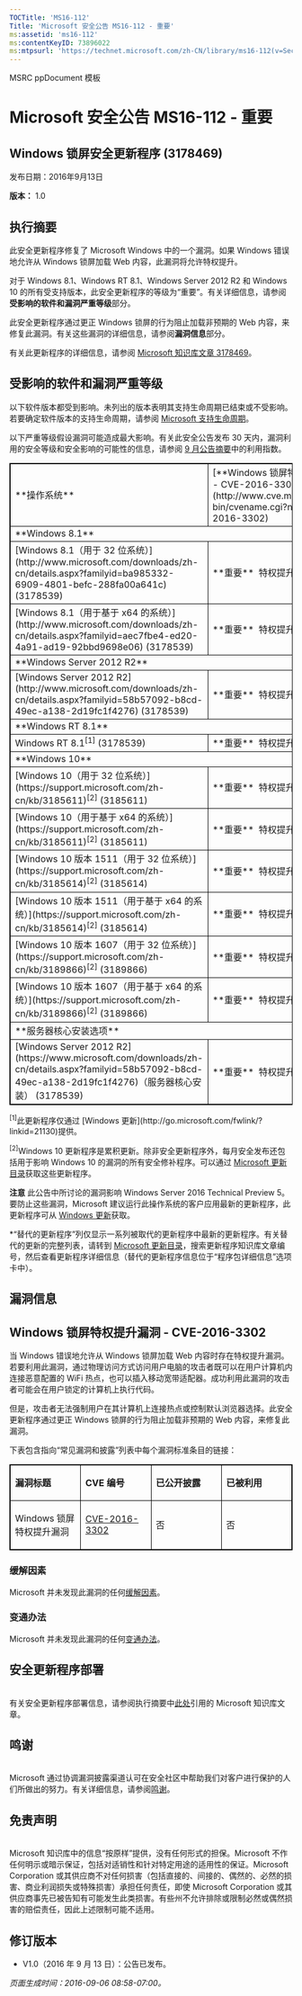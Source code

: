 ```yaml
---
TOCTitle: 'MS16-112'
Title: 'Microsoft 安全公告 MS16-112 - 重要'
ms:assetid: 'ms16-112'
ms:contentKeyID: 73896022
ms:mtpsurl: 'https://technet.microsoft.com/zh-CN/library/ms16-112(v=Security.10)'
---
```


MSRC ppDocument 模板

Microsoft 安全公告 MS16-112 - 重要
==================================

Windows 锁屏安全更新程序 (3178469)
----------------------------------

发布日期：2016年9月13日

**版本：** 1.0

执行摘要
--------

此安全更新程序修复了 Microsoft Windows 中的一个漏洞。如果 Windows 错误地允许从 Windows 锁屏加载 Web 内容，此漏洞将允许特权提升。

对于 Windows 8.1、Windows RT 8.1、Windows Server 2012 R2 和 Windows 10 的所有受支持版本，此安全更新程序的等级为“重要”。有关详细信息，请参阅**受影响的软件和漏洞严重等级**部分。

此安全更新程序通过更正 Windows 锁屏的行为阻止加载非预期的 Web 内容，来修复此漏洞。有关这些漏洞的详细信息，请参阅**漏洞信息**部分。

有关此更新程序的详细信息，请参阅 [Microsoft 知识库文章 3178469](https://support.microsoft.com/zh-cn/kb/3178469)。

受影响的软件和漏洞严重等级
--------------------------

以下软件版本都受到影响。未列出的版本表明其支持生命周期已结束或不受影响。若要确定软件版本的支持生命周期，请参阅 [Microsoft 支持生命周期](http://go.microsoft.com/fwlink/?linkid=21742)。

以下严重等级假设漏洞可能造成最大影响。有关此安全公告发布 30 天内，漏洞利用的安全等级和安全影响的可能性的信息，请参阅 [9 月公告摘要](https://technet.microsoft.com/zh-cn/library/security/ms16-sep)中的利用指数。

<p> </p>
<table style="border:1px solid black;">
<tr>
<td style="border:1px solid black;">
**操作系统**

</td>
<td style="border:1px solid black;">
[**Windows 锁屏特权提升漏洞 - CVE-2016-3302**](http://www.cve.mitre.org/cgi-bin/cvename.cgi?name=cve-2016-3302)

</td>
<td style="border:1px solid black;">
**替代的更新程序**\*

</td>
</tr>
<tr>
<td style="border:1px solid black;" colspan="3">
**Windows 8.1**

</td>
</tr>
<tr>
<td style="border:1px solid black;">
[Windows 8.1（用于 32 位系统）](http://www.microsoft.com/downloads/zh-cn/details.aspx?familyid=ba985332-6909-4801-befc-288fa00a641c)  
(3178539)

</td>
<td style="border:1px solid black;">
**重要**   
特权提升

</td>
<td style="border:1px solid black;">
无

</td>
</tr>
<tr>
<td style="border:1px solid black;">
[Windows 8.1（用于基于 x64 的系统）](http://www.microsoft.com/downloads/zh-cn/details.aspx?familyid=aec7fbe4-ed20-4a91-ad19-92bbd9698e06)  
(3178539)

</td>
<td style="border:1px solid black;">
**重要**   
特权提升

</td>
<td style="border:1px solid black;">
无

</td>
</tr>
<tr>
<td style="border:1px solid black;" colspan="3">
**Windows Server 2012 R2**

</td>
</tr>
<tr>
<td style="border:1px solid black;">
[Windows Server 2012 R2](http://www.microsoft.com/downloads/zh-cn/details.aspx?familyid=58b57092-b8cd-49ec-a138-2d19fc1f4276)  
(3178539)

</td>
<td style="border:1px solid black;">
**重要**   
特权提升

</td>
<td style="border:1px solid black;">
无

</td>
</tr>
<tr>
<td style="border:1px solid black;" colspan="3">
**Windows RT 8.1**

</td>
</tr>
<tr>
<td style="border:1px solid black;">
Windows RT 8.1<sup>[1]</sup>  
(3178539)

</td>
<td style="border:1px solid black;">
**重要**   
特权提升

</td>
<td style="border:1px solid black;">
无

</td>
</tr>
<tr>
<td style="border:1px solid black;" colspan="3">
**Windows 10**

</td>
</tr>
<tr>
<td style="border:1px solid black;">
[Windows 10（用于 32 位系统）](https://support.microsoft.com/zh-cn/kb/3185611)<sup>[2]</sup>  
(3185611)

</td>
<td style="border:1px solid black;">
**重要**   
特权提升

</td>
<td style="border:1px solid black;">
[3176492](https://support.microsoft.com/zh-cn/kb/3176492)

</td>
</tr>
<tr>
<td style="border:1px solid black;">
[Windows 10（用于基于 x64 的系统）](https://support.microsoft.com/zh-cn/kb/3185611)<sup>[2]</sup>  
(3185611)

</td>
<td style="border:1px solid black;">
**重要**   
特权提升

</td>
<td style="border:1px solid black;">
[3176492](https://support.microsoft.com/zh-cn/kb/3176492)

</td>
</tr>
<tr>
<td style="border:1px solid black;">
[Windows 10 版本 1511（用于 32 位系统）](https://support.microsoft.com/zh-cn/kb/3185614)<sup>[2]</sup>  
(3185614)

</td>
<td style="border:1px solid black;">
**重要**   
特权提升

</td>
<td style="border:1px solid black;">
[3176493](https://support.microsoft.com/zh-cn/kb/3176493)

</td>
</tr>
<tr>
<td style="border:1px solid black;">
[Windows 10 版本 1511（用于基于 x64 的系统）](https://support.microsoft.com/zh-cn/kb/3185614)<sup>[2]</sup>  
(3185614)

</td>
<td style="border:1px solid black;">
**重要**   
特权提升

</td>
<td style="border:1px solid black;">
[3176493](https://support.microsoft.com/zh-cn/kb/3176493)

</td>
</tr>
<tr>
<td style="border:1px solid black;">
[Windows 10 版本 1607（用于 32 位系统）](https://support.microsoft.com/zh-cn/kb/3189866)<sup>[2]</sup>  
(3189866)

</td>
<td style="border:1px solid black;">
**重要**   
特权提升

</td>
<td style="border:1px solid black;">
[3176495](https://support.microsoft.com/zh-cn/kb/3176495)

</td>
</tr>
<tr>
<td style="border:1px solid black;">
[Windows 10 版本 1607（用于基于 x64 的系统）](https://support.microsoft.com/zh-cn/kb/3189866)<sup>[2]</sup>  
(3189866)

</td>
<td style="border:1px solid black;">
**重要**   
特权提升

</td>
<td style="border:1px solid black;">
[3176495](https://support.microsoft.com/zh-cn/kb/3176495)

</td>
</tr>
<tr>
<td style="border:1px solid black;" colspan="3">
**服务器核心安装选项**

</td>
</tr>
<tr>
<td style="border:1px solid black;">
[Windows Server 2012 R2](https://www.microsoft.com/downloads/zh-cn/details.aspx?familyid=58b57092-b8cd-49ec-a138-2d19fc1f4276)（服务器核心安装）  
(3178539)

</td>
<td style="border:1px solid black;">
**重要**   
特权提升

</td>
<td style="border:1px solid black;">
无

</td>
</tr>
</table>
<p> </p>
<sup>[1]</sup>此更新程序仅通过 [Windows 更新](http://go.microsoft.com/fwlink/?linkid=21130)提供。

<sup>[2]</sup>Windows 10 更新程序是累积更新。除非安全更新程序外，每月安全发布还包括用于影响 Windows 10 的漏洞的所有安全修补程序。可以通过 [Microsoft 更新目录](http://catalog.update.microsoft.com/v7/site/home.aspx)获取这些更新程序。

**注意** 此公告中所讨论的漏洞影响 Windows Server 2016 Technical Preview 5。要防止这些漏洞，Microsoft 建议运行此操作系统的客户应用最新的更新程序，此更新程序可从 [Windows 更新](http://go.microsoft.com/fwlink/?linkid=21130)获取。

\*“替代的更新程序”列仅显示一系列被取代的更新程序中最新的更新程序。有关替代的更新的完整列表，请转到 [Microsoft 更新目录](http://catalog.update.microsoft.com/v7/site/home.aspx)，搜索更新程序知识库文章编号，然后查看更新程序详细信息（替代的更新程序信息位于“程序包详细信息”选项卡中）。

漏洞信息
--------

Windows 锁屏特权提升漏洞 - CVE-2016-3302
----------------------------------------

当 Windows 错误地允许从 Windows 锁屏加载 Web 内容时存在特权提升漏洞。若要利用此漏洞，通过物理访问方式访问用户电脑的攻击者既可以在用户计算机内连接恶意配置的 WiFi 热点，也可以插入移动宽带适配器。成功利用此漏洞的攻击者可能会在用户锁定的计算机上执行代码。

但是，攻击者无法强制用户在其计算机上连接热点或控制默认浏览器选择。此安全更新程序通过更正 Windows 锁屏的行为阻止加载非预期的 Web 内容，来修复此漏洞。

下表包含指向“常见漏洞和披露”列表中每个漏洞标准条目的链接：

<p> </p>
<table style="border:1px solid black;">
<colgroup>
<col width="25%" />
<col width="25%" />
<col width="25%" />
<col width="25%" />
</colgroup>
<tbody>
<tr class="odd">
<td style="border:1px solid black;"><p><strong>漏洞标题</strong></p></td>
<td style="border:1px solid black;"><p><strong>CVE 编号</strong></p></td>
<td style="border:1px solid black;"><p><strong>已公开披露</strong></p></td>
<td style="border:1px solid black;"><p><strong>已被利用</strong></p></td>
</tr>  
<tr class="even">
<td style="border:1px solid black;"><p>Windows 锁屏特权提升漏洞</p></td>
<td style="border:1px solid black;"><p><a href="http://www.cve.mitre.org/cgi-bin/cvename.cgi?name=cve-2016-3302">CVE-2016-3302</a></p></td>
<td style="border:1px solid black;"><p>否</p></td>
<td style="border:1px solid black;"><p>否</p></td>
</tr>  
</tbody>  
</table>
  
### 缓解因素
  
Microsoft 并未发现此漏洞的任何[缓解因素](https://technet.microsoft.com/zh-cn/library/security/dn848375.aspx)。
  
### 变通办法
  
Microsoft 并未发现此漏洞的任何[变通办法](https://technet.microsoft.com/zh-cn/library/security/dn848375.aspx)。
  
安全更新程序部署  
----------------
  
<span id="sectionToggle3"></span>  
有关安全更新程序部署信息，请参阅执行摘要中[此处](https://technet.microsoft.com/zh-CN/library/%5c%5c%5cc(v=Security.10))引用的 Microsoft 知识库文章。
  
鸣谢  
----
  
<span id="sectionToggle4"></span>  
Microsoft 通过协调漏洞披露渠道认可在安全社区中帮助我们对客户进行保护的人们所做出的努力。有关详细信息，请参阅[鸣谢](https://technet.microsoft.com/zh-cn/library/security/mt674627.aspx)。
  
免责声明  
--------
  
<span id="sectionToggle5"></span>  
Microsoft 知识库中的信息“按原样”提供，没有任何形式的担保。Microsoft 不作任何明示或暗示保证，包括对适销性和针对特定用途的适用性的保证。Microsoft Corporation 或其供应商不对任何损害（包括直接的、间接的、偶然的、必然的损害、商业利润损失或特殊损害）承担任何责任，即使 Microsoft Corporation 或其供应商事先已被告知有可能发生此类损害。有些州不允许排除或限制必然或偶然损害的赔偿责任，因此上述限制可能不适用。
  
修订版本  
--------
  
<span id="sectionToggle6"></span>  
-   V1.0（2016 年 9 月 13 日）：公告已发布。
  
*页面生成时间：2016-09-06 08:58-07:00。*
